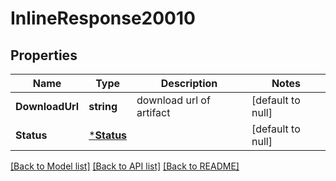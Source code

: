 # InlineResponse20010

## Properties
Name | Type | Description | Notes
------------ | ------------- | ------------- | -------------
**DownloadUrl** | **string** | download url of artifact | [default to null]
**Status** | [***Status**](Status.md) |  | [default to null]

[[Back to Model list]](../README.md#documentation-for-models) [[Back to API list]](../README.md#documentation-for-api-endpoints) [[Back to README]](../README.md)


